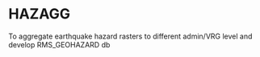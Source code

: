 # HAZAGG
To aggregate earthquake hazard rasters to different admin/VRG level and develop RMS_GEOHAZARD db
